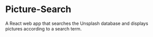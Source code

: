 # Picture-Search
A React web app that searches the Unsplash database and displays pictures according to a search term.
